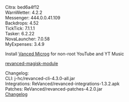 Citra: bed6a4f12  
WarnWetter: 4.2.2  
Messenger: 444.0.0.41.109  
Backdrops: 4.52  
TickTick: 7.1.1.1  
Tasker: 6.2.22  
NovaLauncher: 7.0.58  
MyExpenses: 3.4.9  

Install [Vanced Microg](https://github.com/TeamVanced/VancedMicroG/releases) for non-root YouTube and YT Music  

[revanced-magisk-module](https://github.com/j-hc/revanced-magisk-module)  

Changelog:  
CLI: j-hc/revanced-cli-4.3.0-all.jar  
Integrations: ReVanced/revanced-integrations-1.3.2.apk  
Patches: ReVanced/revanced-patches-4.2.0.jar  
[Changelog](https://github.com/ReVanced/revanced-patches/releases/tag/v4.2.0)  
